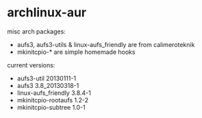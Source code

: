 archlinux-aur
=============

misc arch packages:

* aufs3, aufs3-utils & linux-aufs_friendly are from calimeroteknik
* mkinitcpio-* are simple homemade hooks

current versions:

* aufs3-util                20130111-1
* aufs3                     3.8_20130318-1
* linux-aufs_friendly       3.8.4-1
* mkinitcpio-rootaufs       1.2-2
* mkinitcpio-subtree        1.0-1

